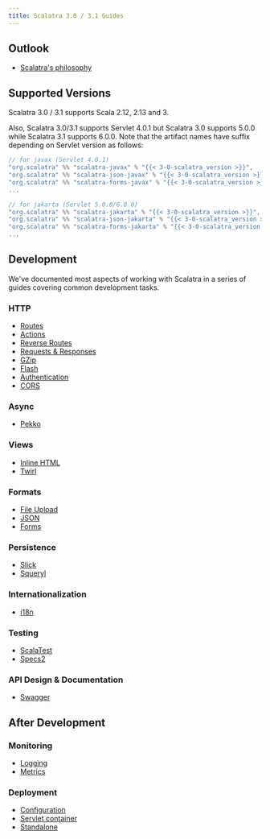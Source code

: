 ```yaml
---
title: Scalatra 3.0 / 3.1 Guides
---
```


## Outlook
- [Scalatra's philosophy](scalatra-philosophy.html)

## Supported Versions


Scalatra 3.0 / 3.1 supports Scala 2.12, 2.13 and 3.

Also, Scalatra 3.0/3.1 supports Servlet 4.0.1 but Scalatra 3.0 supports 5.0.0 while Scalatra 3.1 supports 6.0.0. Note that the artifact names have suffix depending on Servlet version as follows:

```scala
// for javax (Servlet 4.0.1)
"org.scalatra" %% "scalatra-javax" % "{{< 3-0-scalatra_version >}}",
"org.scalatra" %% "scalatra-json-javax" % "{{< 3-0-scalatra_version >}}",
"org.scalatra" %% "scalatra-forms-javax" % "{{< 3-0-scalatra_version >}}",
...

// for jakarta (Servlet 5.0.0/6.0.0)
"org.scalatra" %% "scalatra-jakarta" % "{{< 3-0-scalatra_version >}}",
"org.scalatra" %% "scalatra-json-jakarta" % "{{< 3-0-scalatra_version >}}",
"org.scalatra" %% "scalatra-forms-jakarta" % "{{< 3-0-scalatra_version >}}",
...
```


## Development

We've documented most aspects of working with Scalatra in a series of guides covering common development tasks.

### HTTP
- [Routes](http/routes.html)
- [Actions](http/actions.html)
- [Reverse Routes](http/reverse-routes.html)
- [Requests & Responses](http/requests-and-responses.html)
- [GZip](http/gzip.html)
- [Flash](http/flash.html)
- [Authentication](http/authentication.html)
- [CORS](web-services/cors.html)

### Async
- [Pekko](async/pekko.html)

### Views
- [Inline HTML](views/inline-html.html)
- [Twirl](views/twirl.html)

### Formats
- [File Upload](formats/upload.html)
- [JSON](formats/json.html)
- [Forms](formats/forms.html)

### Persistence
- [Slick](persistence/slick.html)
- [Squeryl](persistence/squeryl.html)

### Internationalization
- [i18n](internationalization.html)

### Testing
- [ScalaTest](testing/scalatest.html)
- [Specs2](testing/specs2.html)

### API Design & Documentation
- [Swagger](swagger.html)

## After Development

### Monitoring
- [Logging](monitoring/logging.html)
- [Metrics](monitoring/metrics.html)

### Deployment
- [Configuration](deployment/configuration.html)
- [Servlet container](deployment/servlet-container.html)
- [Standalone](deployment/standalone.html)
